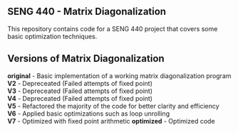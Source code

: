 ## SENG 440 - Matrix Diagonalization

This repository contains code for a SENG 440 project that covers some basic optimization techniques.

## Versions of Matrix Diagonalization

**original** - Basic implementation of a working matrix diagonalization program\
**V2** - Depreceated (Failed attempts of fixed point)\
**V3** - Depreceated (Failed attempts of fixed point)\
**V4** - Depreceated (Failed attempts of fixed point)\
**V5** - Refactored the majority of the code for better clarity and efficiency\
**V6** - Applied basic optimizations such as loop unrolling\
**V7** - Optimized with fixed point arithmetic
**optimized** - Optimized code
